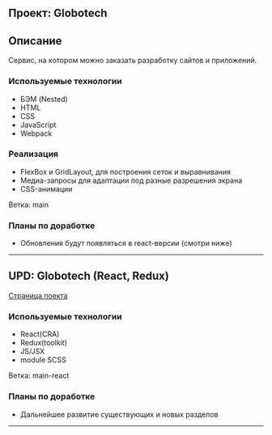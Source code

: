        
Проект: Globotech 
--------

## Описание
Сервис, на котором можно заказать разработку сайтов и приложений.

### Используемые технологии
* БЭМ (Nested) 
* HTML 
* CSS
* JavaScript
* Webpack

### Реализация
* FlexBox и GridLayout, для построения сеток и выравнивания
* Медиа-запросы для адаптации под разные разрешения экрана
* CSS-анимации

Ветка: main


### Планы по доработке
* Обновления будут появляться в react-версии (смотри ниже)

-------- 
       
UPD: Globotech (React, Redux)
--------
 [Страница поекта](https://dannylawn.github.io/globotech/)
 
 ### Используемые технологии
 * React(CRA)
 * Redux(toolkit)
 * JS/JSX
 * module SCSS
 
 Ветка: main-react
 
 
### Планы по доработке
* Дальнейшее развитие существующих и новых разделов

-------- 
 



